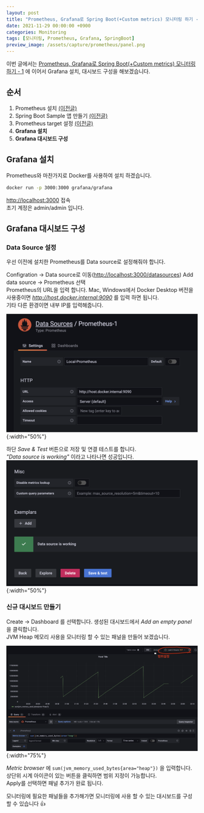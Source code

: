 ```yaml
---
layout: post
title: "Prometheus, Grafana로 Spring Boot(+Custom metrics) 모니터링 하기 - 2"
date: 2021-11-29 00:00:00 +0900
categories: Monitoring
tags: [모니터링, Prometheus, Grafana, SpringBoot]
preview_image: /assets/capture/prometheus/panel.png
---
```


이번 글에서는 [Prometheus, Grafana로 Spring Boot(+Custom metrics) 모니터링 하기 - 1](/monitoring/2021/11/28/prometheus-grafana-springboot-1.html) 에 이어서 Grafana 설치, 대시보드 구성을 해보겠습니다.

## 순서

1. Prometheus 설치 [(이전글)](/monitoring/2021/11/28/prometheus-grafana-springboot-1.html)
2. Spring Boot Sample 앱 만들기 [(이전글)](/monitoring/2021/11/28/prometheus-grafana-springboot-1.html)
3. Prometheus target 설정 [(이전글)](/monitoring/2021/11/28/prometheus-grafana-springboot-1.html)
4. __Grafana 설치__
5. __Grafana 대시보드 구성__

## Grafana 설치

Prometheus와 마찬가지로 Docker를 사용하여 설치 하겠습니다.

```bash
docker run -p 3000:3000 grafana/grafana
```

[http://localhost:3000](http://localhost:3000) 접속  
초기 계정은 admin/admin 입니다.

## Grafana 대시보드 구성

### Data Source 설정

우선 이전에 설치한 Prometheus를 Data source로 설정해줘야 합니다.  
  
Configration -> Data source로 이동([http://localhost:3000/datasources](http://localhost:3000/datasources)) Add data source -> Prometheus 선택  
Prometheus의 URL을 입력 합니다. Mac, Windows에서 Docker Desktop 버전을 사용중이면 _http://host.docker.internal:9090_ 를 입력 하면 됩니다.  
기타 다른 환경이면 내부 IP를 입력해줍니다.  

![grafana-datasource-1](/assets/capture/prometheus/grafana-datasource-1.png){:width="50%"}

하단 _Save & Test_ 버튼으로 저장 및 연결 테스트를 합니다.  
_"Data source is working"_ 이라고 나타나면 성공입니다.  
![grafana-datasource-2](/assets/capture/prometheus/grafana-datasource-2.png){:width="50%"}

### 신규 대시보드 만들기

Create -> Dashboard 를 선택합니다. 생성된 대시보드에서 _Add an empty panel_ 을 클릭합니다.  
JVM Heap 메모리 사용을 모니터링 할 수 있는 패널을 만들어 보겠습니다.

![panel](/assets/capture/prometheus/panel.png){:width="75%"}

_Metric browser_ 에 `sum(jvm_memory_used_bytes{area="heap"})` 을 입력합니다.  
상단위 시계 아이콘이 있는 버튼을 클릭하면 범위 지정이 가능합니다.  
Apply를 선택하면 패널 추가가 완료 됩니다.  
  
모니터링에 필요한 패널들을 추가해가면 모니터링에 사용 할 수 있는 대시보드를 구성 할 수 있습니다 👍  
